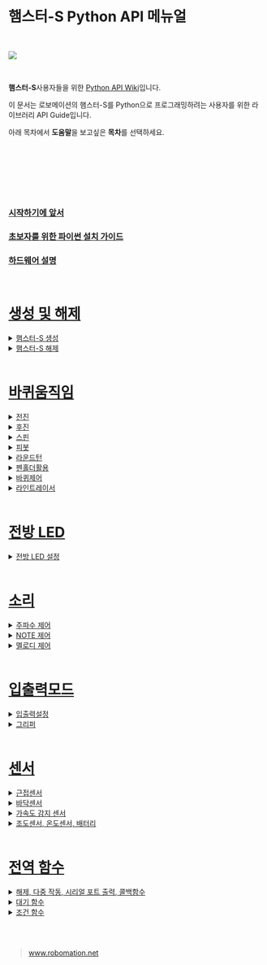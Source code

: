 # 햄스터-S Python API 메뉴얼

<br>

![](https://github.com/RobomationLAB/BeagleAPI_KR/assets/160319639/fdc0b9f7-03ff-4cc2-90db-08ab1a57dbb5)

<br>

**햄스터-S**사용자들을 위한 [Python API Wiki](https://github.com/RobomationLAB/Hamster-S_API_KR/wiki)입니다.


이 문서는 로보메이션의 햄스터-S를 Python으로 프로그래밍하려는 사용자를 위한 라이브러리 API Guide입니다. 

아래 목차에서 **도움말**을 보고싶은 **목차**를 선택하세요.

<br>




<br><br><br><br>

### [시작하기에 앞서](https://github.com/RobomationLAB/Hamster-S_API_KR/wiki/%EC%8B%9C%EC%9E%91%ED%95%98%EA%B8%B0%EC%97%90-%EC%95%9E%EC%84%9C)

### [초보자를 위한 파이썬 설치 가이드](https://github.com/RobomationLAB/Hamster-S_API_KR/wiki/%EC%B4%88%EB%B3%B4%EC%9E%90%EB%A5%BC-%EC%9C%84%ED%95%9C-%ED%8C%8C%EC%9D%B4%EC%8D%AC-%EC%84%A4%EC%B9%98-%EA%B0%80%EC%9D%B4%EB%93%9C)


### [ 하드웨어 설명 ](https://github.com/RobomationLAB/Hamster-S_API_KR/wiki/%ED%95%98%EB%93%9C%EC%9B%A8%EC%96%B4-%EC%84%A4%EB%AA%85)


<br>


# [생성 및 해제](https://github.com/RobomationLAB/Hamster-S_API_KR/wiki/%EC%83%9D%EC%84%B1-%EB%B0%8F-%ED%95%B4%EC%A0%9C)


<details>
    <summary>
        <a href="https://github.com/RobomationLAB/Hamster-S_API_KR/wiki/%EC%83%9D%EC%84%B1-%EB%B0%8F-%ED%95%B4%EC%A0%9C#hamster-s-%EC%83%9D%EC%84%B1">
            햄스터-S 생성
        </a>
    </summary>

- [HamsterS](https://github.com/RobomationLAB/Hamster-S_API_KR/wiki/생성-및해제#hamsters)
- [HamsterS(index)](https://github.com/RobomationLAB/Hamster-S_API_KR/wiki/생성-및해제#hamstersindex)
- [HamsterS(port_name)](https://github.com/RobomationLAB/Hamster-S_API_KR/wiki/생성-및해제#hamstersport_name)
- [HamsterS(index, port_name)](https://github.com/RobomationLAB/Hamster-S_API_KR/wiki/생성-및해제#hamstersindex-port_name)

</details>



<details>
    <summary>
        <a href = "https://github.com/RobomationLAB/Hamster-S_API_KR/wiki/생성-및-해제#hamster-s-해제">
        햄스터-S 해제
    </summary>

- [dispose()](https://github.com/RobomationLAB/Hamster-S_API_KR/wiki/생성-및-해제#dispose)
- [reset()](https://github.com/RobomationLAB/Hamster-S_API_KR/wiki/생성-및-해제#reset)



</details>


<br>




# [바퀴움직임](https://github.com/RobomationLAB/Hamster-S_API_KR/wiki/바퀴-움직임)

<details>
    <summary>
        <a href="https://github.com/RobomationLAB/Hamster-S_API_KR/wiki/바퀴-움직임#전진">
        전진
        </a>
    </summary>

- [move_forward()](https://github.com/RobomationLAB/Hamster-S_API_KR/wiki/바퀴-움직임#move_forward)
- [move_forward(cm)](https://github.com/RobomationLAB/Hamster-S_API_KR/wiki/바퀴-움직임#move_forwardcm)
- [move_forward(cm, velocity)](https://github.com/RobomationLAB/Hamster-S_API_KR/wiki/바퀴-움직임#move_forwardcm-velocity)
- [move_forward_sec(sec)](https://github.com/RobomationLAB/Hamster-S_API_KR/wiki/바퀴-움직임#move_forward_secsec)
- [move_forward_sec(sec, velocity)](https://github.com/RobomationLAB/Hamster-S_API_KR/wiki/바퀴-움직임#move_forward_secsec-velocity)
- [move_forward_pulse(pulse)](https://github.com/RobomationLAB/Hamster-S_API_KR/wiki/바퀴-움직임#move_forward_pulsepulse)
- [move_forward_pulse(pulse, velocity)](https://github.com/RobomationLAB/Hamster-S_API_KR/wiki/바퀴-움직임#move_forward_pulsepulse-velocity)

</details>





<details>
    <summary>
        <a href="https://github.com/RobomationLAB/Hamster-S_API_KR/wiki/바퀴-움직임#후진">
        후진
        </a>
    </summary>

- [move_backward()](https://github.com/RobomationLAB/Hamster-S_API_KR/wiki/바퀴-움직임#move_backward)
- [move_backward(cm)](https://github.com/RobomationLAB/Hamster-S_API_KR/wiki/바퀴-움직임#move_backwardcm)
- [move_backward(cm, velocity)](https://github.com/RobomationLAB/Hamster-S_API_KR/wiki/바퀴-움직임#move_backwardcm-velocity)
- [move_backward_sec(sec)](https://github.com/RobomationLAB/Hamster-S_API_KR/wiki/바퀴-움직임#move_backward_secsec)
- [move_backward_sec(sec, velocity)](https://github.com/RobomationLAB/Hamster-S_API_KR/wiki/바퀴-움직임#move_backward_secsec-velocity)
- [move_backward_pulse(pulse)](https://github.com/RobomationLAB/Hamster-S_API_KR/wiki/바퀴-움직임#move_backward_pulsepulse)
- [move_backward_pulse(pulse, velocity)](https://github.com/RobomationLAB/Hamster-S_API_KR/wiki/바퀴-움직임#move_backward_pulsepulse-velocity)

</details>



<details>
    <summary>
        <a href="https://github.com/RobomationLAB/Hamster-S_API_KR/wiki/바퀴-움직임#스핀">
        스핀
        </a>
    </summary>

- [turn_left()](https://github.com/RobomationLAB/Hamster-S_API_KR/wiki/바퀴-움직임#turn_left)
- [turn_left(degree)](https://github.com/RobomationLAB/Hamster-S_API_KR/wiki/바퀴-움직임#turn_leftdegree)
- [turn_left(degree,  velocity)](https://github.com/RobomationLAB/Hamster-S_API_KR/wiki/바퀴-움직임#turn_leftdegree-velocity)
- [turn_left_sec(sec)](https://github.com/RobomationLAB/Hamster-S_API_KR/wiki/바퀴-움직임#turn_left_secsec)
- [turn_left_sec(sec, velocity)](https://github.com/RobomationLAB/Hamster-S_API_KR/wiki/바퀴-움직임#turn_left_secsec-velocity)
- [turn_left_pulse(pulse)](https://github.com/RobomationLAB/Hamster-S_API_KR/wiki/바퀴-움직임#turn_left_pulsepulse)
- [turn_left_pulse(pulse, velocity)](https://github.com/RobomationLAB/Hamster-S_API_KR/wiki/바퀴-움직임#turn_left_pulsepulse-velocity)
- [turn_right()](https://github.com/RobomationLAB/Hamster-S_API_KR/wiki/바퀴-움직임#turn_right)
- [turn_right(degree)](https://github.com/RobomationLAB/Hamster-S_API_KR/wiki/바퀴-움직임#turn_rightdegree)
- [turn_right(degree,  velocity)](https://github.com/RobomationLAB/Hamster-S_API_KR/wiki/바퀴-움직임#turn_rightdegree-velocity)
- [turn_right_sec(sec)](https://github.com/RobomationLAB/Hamster-S_API_KR/wiki/바퀴-움직임#turn_right_secsec)
- [turn_right_sec(sec, velocity)](https://github.com/RobomationLAB/Hamster-S_API_KR/wiki/바퀴-움직임#turn_right_secsec-velocity)
- [turn_right_pulse(pulse)](https://github.com/RobomationLAB/Hamster-S_API_KR/wiki/바퀴-움직임#turn_right_pulsepulse)
- [turn_right_pulse(pulse, velocity)](https://github.com/RobomationLAB/Hamster-S_API_KR/wiki/바퀴-움직임#turn_right_pulsepulse-velocity)

</details>



<details>
    <summary>
        <a href="https://github.com/RobomationLAB/Hamster-S_API_KR/wiki/바퀴-움직임#피봇">
        피봇
        </a>
    </summary>

- [pivot_left_wheel(degree)](https://github.com/RobomationLAB/Hamster-S_API_KR/wiki/바퀴-움직임#pivot_left_wheeldegree)
- [pivot_left_wheel(degree,  velocity)](https://github.com/RobomationLAB/Hamster-S_API_KR/wiki/바퀴-움직임#pivot_left_wheeldegree-velocity)
- [pivot_left_wheel_sec(sec)](https://github.com/RobomationLAB/Hamster-S_API_KR/wiki/바퀴-움직임#pivot_left_wheel_secsec)
- [pivot_left_wheel_sec(sec, velocity)](https://github.com/RobomationLAB/Hamster-S_API_KR/wiki/바퀴-움직임#pivot_left_wheel_secsec-velocity)
- [pivot_left_wheel_pulse(pulse)](https://github.com/RobomationLAB/Hamster-S_API_KR/wiki/바퀴-움직임#pivot_left_wheel_pulsepulse)
- [pivot_left_wheel_pulse(pulse, velocity)](https://github.com/RobomationLAB/Hamster-S_API_KR/wiki/바퀴-움직임#pivot_left_wheel_pulsepulse-velocity)
- [pivot_right_wheel(degree)](https://github.com/RobomationLAB/Hamster-S_API_KR/wiki/바퀴-움직임#pivot_right_wheeldegree)
- [pivot_right_wheel(degree,  velocity)](https://github.com/RobomationLAB/Hamster-S_API_KR/wiki/바퀴-움직임#pivot_right_wheeldegree-velocity)
- [pivot_right_wheel_sec(sec)](https://github.com/RobomationLAB/Hamster-S_API_KR/wiki/바퀴-움직임#pivot_right_wheel_secsec)
- [pivot_right_wheel_sec(sec, velocity)](https://github.com/RobomationLAB/Hamster-S_API_KR/wiki/바퀴-움직임#pivot_right_wheel_secsec-velocity)
- [pivot_right_wheel_pulse(pulse)](https://github.com/RobomationLAB/Hamster-S_API_KR/wiki/바퀴-움직임#pivot_right_wheel_pulsepulse)
- [pivot_right_wheel_pulse(pulse, velocity)](https://github.com/RobomationLAB/Hamster-S_API_KR/wiki/바퀴-움직임#pivot_right_wheel_pulsepulse-velocity)
- [pivot_left_pen(degree)](https://github.com/RobomationLAB/Hamster-S_API_KR/wiki/바퀴-움직임#pivot_left_pendegree)
- [pivot_left_pen(degree,  velocity)](https://github.com/RobomationLAB/Hamster-S_API_KR/wiki/바퀴-움직임#pivot_left_pendegree-velocity)
- [pivot_left_pen_sec(sec)](https://github.com/RobomationLAB/Hamster-S_API_KR/wiki/바퀴-움직임#pivot_left_pen_secsec)
- [pivot_left_pen_sec(sec, velocity)](https://github.com/RobomationLAB/Hamster-S_API_KR/wiki/바퀴-움직임#pivot_left_pen_secsec-velocity)
- [pivot_left_pen_pulse(pulse)](https://github.com/RobomationLAB/Hamster-S_API_KR/wiki/바퀴-움직임#pivot_left_pen_pulsepulse)
- [pivot_left_pen_pulse(pulse, velocity)](https://github.com/RobomationLAB/Hamster-S_API_KR/wiki/바퀴-움직임#pivot_left_pen_pulsepulse-velocity)
- [pivot_right_pen(degree)](https://github.com/RobomationLAB/Hamster-S_API_KR/wiki/바퀴-움직임#pivot_right_pendegree)
- [pivot_right_pen(degree,  velocity)](https://github.com/RobomationLAB/Hamster-S_API_KR/wiki/바퀴-움직임#pivot_right_pendegree-velocity)
- [pivot_right_pen_sec(sec)](https://github.com/RobomationLAB/Hamster-S_API_KR/wiki/바퀴-움직임#pivot_right_pen_secsec)
- [pivot_right_pen_sec(sec, velocity)](https://github.com/RobomationLAB/Hamster-S_API_KR/wiki/바퀴-움직임#pivot_right_pen_secsec-velocity)
- [pivot_right_pen_pulse(pulse)](https://github.com/RobomationLAB/Hamster-S_API_KR/wiki/바퀴-움직임#pivot_right_pen_pulsepulse)
- [pivot_right_pen_pulse(pulse, velocity)](https://github.com/RobomationLAB/Hamster-S_API_KR/wiki/바퀴-움직임#pivot_right_pen_pulsepulse-velocity)

</details>






<details>
    <summary>
        <a href="https://github.com/RobomationLAB/Hamster-S_API_KR/wiki/바퀴-움직임#라운드-턴">
        라운드턴
        </a>
    </summary>

- [circle_left(degree, radius)](https://github.com/RobomationLAB/Hamster-S_API_KR/wiki/바퀴-움직임#circle_leftdegree-radius)
- [circle_left(degree, radius, velocity)](https://github.com/RobomationLAB/Hamster-S_API_KR/wiki/바퀴-움직임#circle_leftdegree-radius-velocity)
- [circle_left_sec(sec, radius)](https://github.com/RobomationLAB/Hamster-S_API_KR/wiki/바퀴-움직임#circle_left_secsec-radius)
- [circle_left_sec(sec, radius, velocity)](https://github.com/RobomationLAB/Hamster-S_API_KR/wiki/바퀴-움직임#circle_left_secsec-radius-velocity)
- [circle_left_pulse(pulse, radius)](https://github.com/RobomationLAB/Hamster-S_API_KR/wiki/바퀴-움직임#circle_left_pulsepulse-radius)
- [circle_left_pulse(pulse, radius, velocity)](https://github.com/RobomationLAB/Hamster-S_API_KR/wiki/바퀴-움직임#circle_left_pulsepulse-radius-velocity)
- [circle_right(degree, radius)](https://github.com/RobomationLAB/Hamster-S_API_KR/wiki/바퀴-움직임#circle_rightdegree-radius)
- [circle_right(degree, radius, velocity)](https://github.com/RobomationLAB/Hamster-S_API_KR/wiki/바퀴-움직임#circle_rightdegree-radius-velocity)
- [circle_right_sec(sec, radius)](https://github.com/RobomationLAB/Hamster-S_API_KR/wiki/바퀴-움직임#circle_right_secsec-radius)
- [circle_right_sec(sec, radius, velocity)](https://github.com/RobomationLAB/Hamster-S_API_KR/wiki/바퀴-움직임#circle_right_secsec-radius-velocity)
- [circle_right_pulse(pulse, radius)](https://github.com/RobomationLAB/Hamster-S_API_KR/wiki/바퀴-움직임#circle_right_pulsepulse-radius)
- [circle_right_pulse(pulse, radius, velocity)](https://github.com/RobomationLAB/Hamster-S_API_KR/wiki/바퀴-움직임#circle_right_pulsepulse-radius-velocity)

</details>





<details>
    <summary>
        <a href="https://github.com/RobomationLAB/Hamster-S_API_KR/wiki/바퀴-움직임#펜홀더-활용">
        펜홀더활용
        </a>
    </summary>

- [left_pen_circle_left(degree, radius)](https://github.com/RobomationLAB/Hamster-S_API_KR/wiki/바퀴-움직임#left_pen_circle_leftdegree-radius)
- [left_pen_circle_left(degree, radius, velocity)](https://github.com/RobomationLAB/Hamster-S_API_KR/wiki/바퀴-움직임#left_pen_circle_leftdegree-radius-velocity)
- [left_pen_circle_left_sec(sec, radius)](https://github.com/RobomationLAB/Hamster-S_API_KR/wiki/바퀴-움직임#left_pen_circle_left_secsec-radius)
- [left_pen_circle_left_sec(sec, radius, velocity)](https://github.com/RobomationLAB/Hamster-S_API_KR/wiki/바퀴-움직임#left_pen_circle_left_secsec-radius-velocity)
- [left_pen_circle_left_pulse(pulse, radius)](https://github.com/RobomationLAB/Hamster-S_API_KR/wiki/바퀴-움직임#left_pen_circle_left_pulsepulse-radius)
- [left_pen_circle_left_pulse(pulse, radius, velocity)](https://github.com/RobomationLAB/Hamster-S_API_KR/wiki/바퀴-움직임#left_pen_circle_left_pulsepulse-radius-velocity)
- [left_pen_circle_right(degree, radius)](https://github.com/RobomationLAB/Hamster-S_API_KR/wiki/바퀴-움직임#left_pen_circle_rightdegree-radius)
- [left_pen_circle_right(degree, radius, velocity)](https://github.com/RobomationLAB/Hamster-S_API_KR/wiki/바퀴-움직임#left_pen_circle_rightdegree-radius-velocity)
- [left_pen_circle_right_sec(sec, radius)](https://github.com/RobomationLAB/Hamster-S_API_KR/wiki/바퀴-움직임#left_pen_circle_right_secsec-radius)
- [left_pen_circle_right_sec(sec, radius, velocity)](https://github.com/RobomationLAB/Hamster-S_API_KR/wiki/바퀴-움직임#left_pen_circle_right_secsec-radius-velocity)
- [left_pen_circle_right_pulse(pulse, radius)](https://github.com/RobomationLAB/Hamster-S_API_KR/wiki/바퀴-움직임#left_pen_circle_right_pulsepulse-radius)
- [left_pen_circle_right_pulse(pulse, radius, velocity)](https://github.com/RobomationLAB/Hamster-S_API_KR/wiki/바퀴-움직임#left_pen_circle_right_pulsepulse-radius-velocity)
- [right_pen_circle_left(degree, radius)](https://github.com/RobomationLAB/Hamster-S_API_KR/wiki/바퀴-움직임#right_pen_circle_leftdegree-radius)
- [right_pen_circle_left(degree, radius, velocity)](https://github.com/RobomationLAB/Hamster-S_API_KR/wiki/바퀴-움직임#right_pen_circle_leftdegree-radius-velocity)
- [right_pen_circle_left_sec(sec, radius)](https://github.com/RobomationLAB/Hamster-S_API_KR/wiki/바퀴-움직임#right_pen_circle_left_secsec-radius)
- [right_pen_circle_left_sec(sec, radius, velocity)](https://github.com/RobomationLAB/Hamster-S_API_KR/wiki/바퀴-움직임#right_pen_circle_left_secsec-radius-velocity)
- [right_pen_circle_left_pulse(pulse, radius)](https://github.com/RobomationLAB/Hamster-S_API_KR/wiki/바퀴-움직임#right_pen_circle_left_pulsepulse-radius)
- [right_pen_circle_left_pulse(pulse, radius, velocity)](https://github.com/RobomationLAB/Hamster-S_API_KR/wiki/바퀴-움직임#right_pen_circle_left_pulsepulse-radius-velocity)
- [right_pen_circle_right(degree, radius)](https://github.com/RobomationLAB/Hamster-S_API_KR/wiki/바퀴-움직임#right_pen_circle_rightdegree-radius)
- [right_pen_circle_right(degree, radius, velocity)](https://github.com/RobomationLAB/Hamster-S_API_KR/wiki/바퀴-움직임#right_pen_circle_rightdegree-radius-velocity)
- [right_pen_circle_right_sec(sec, radius)](https://github.com/RobomationLAB/Hamster-S_API_KR/wiki/바퀴-움직임#right_pen_circle_right_secsec-radius)
- [right_pen_circle_right_sec(sec, radius, velocity)](https://github.com/RobomationLAB/Hamster-S_API_KR/wiki/바퀴-움직임#right_pen_circle_right_secsec-radius-velocity)
- [right_pen_circle_right_pulse(pulse, radius)](https://github.com/RobomationLAB/Hamster-S_API_KR/wiki/바퀴-움직임#right_pen_circle_right_pulsepulse-radius)
- [right_pen_circle_right_pulse(pulse, radius, velocity)](https://github.com/RobomationLAB/Hamster-S_API_KR/wiki/바퀴-움직임#right_pen_circle_right_pulsepulse-radius-velocity)

</details>





<details>
    <summary>
        <a href="https://github.com/RobomationLAB/Hamster-S_API_KR/wiki/바퀴-움직임#바퀴제어">
        바퀴제어
        </a>
    </summary>

- [wheels(left_velocity, right_velocity)](https://github.com/RobomationLAB/Hamster-S_API_KR/wiki/바퀴-움직임#wheelsleft_velocity-right_velocity)
- [left_wheel(velocity)](https://github.com/RobomationLAB/Hamster-S_API_KR/wiki/바퀴-움직임#left_wheelvelocity)
- [stop()](https://github.com/RobomationLAB/Hamster-S_API_KR/wiki/바퀴-움직임#stop)
- [rotate_wheels()](https://github.com/RobomationLAB/Hamster-S_API_KR/wiki/바퀴-움직임#rotate_wheels)
- [rotate_wheels(degree)](https://github.com/RobomationLAB/Hamster-S_API_KR/wiki/바퀴-움직임#rotate_wheelsdegree)
- [rotate_wheels(degree, velocity)](https://github.com/RobomationLAB/Hamster-S_API_KR/wiki/바퀴-움직임#rotate_wheelsdegree-velocity)
- [rotate_left_wheels()](https://github.com/RobomationLAB/Hamster-S_API_KR/wiki/바퀴-움직임#rotate_left_wheels)
- [rotate_left_wheels(degree)](https://github.com/RobomationLAB/Hamster-S_API_KR/wiki/바퀴-움직임#rotate_left_wheelsdegree)
- [rotate_left_wheels(degree, velocity)](https://github.com/RobomationLAB/Hamster-S_API_KR/wiki/바퀴-움직임#rotate_left_wheelsdegree-velocity)
- [rotate_right_wheels()](https://github.com/RobomationLAB/Hamster-S_API_KR/wiki/바퀴-움직임#rotate_right_wheels)
- [rotate_right_wheels(degree)](https://github.com/RobomationLAB/Hamster-S_API_KR/wiki/바퀴-움직임#rotate_right_wheelsdegree)
- [rotate_right_wheels(degree, velocity)](https://github.com/RobomationLAB/Hamster-S_API_KR/wiki/바퀴-움직임#rotate_right_wheelsdegree-velocity)

</details>





<details>
    <summary>
        <a href="https://github.com/RobomationLAB/Hamster-S_API_KR/wiki/바퀴-움직임#라인트레이서">
        라인트레이서
        </a>
    </summary>

- [line_tracer_mode(mode)](https://github.com/RobomationLAB/Hamster-S_API_KR/wiki/바퀴-움직임#line_tracer_modemode)
- [line_left()](https://github.com/RobomationLAB/Hamster-S_API_KR/wiki/바퀴-움직임#line_left)
- [line_right()](https://github.com/RobomationLAB/Hamster-S_API_KR/wiki/바퀴-움직임#line_right)
- [line_both()](https://github.com/RobomationLAB/Hamster-S_API_KR/wiki/바퀴-움직임#line_both)
- [cross_left()](https://github.com/RobomationLAB/Hamster-S_API_KR/wiki/바퀴-움직임#cross_left)
- [cross_right()](https://github.com/RobomationLAB/Hamster-S_API_KR/wiki/바퀴-움직임#cross_right)
- [cross_forward()](https://github.com/RobomationLAB/Hamster-S_API_KR/wiki/바퀴-움직임#cross_forward)
- [cross_uturn()](https://github.com/RobomationLAB/Hamster-S_API_KR/wiki/바퀴-움직임#cross_uturn)
- [white_line_left()](https://github.com/RobomationLAB/Hamster-S_API_KR/wiki/바퀴-움직임#white_line_left)
- [white_line_right()](https://github.com/RobomationLAB/Hamster-S_API_KR/wiki/바퀴-움직임#white_line_right)
- [white_line_both()](https://github.com/RobomationLAB/Hamster-S_API_KR/wiki/바퀴-움직임#white_line_both)
- [white_cross_left()](https://github.com/RobomationLAB/Hamster-S_API_KR/wiki/바퀴-움직임#white_cross_left)
- [white_cross_right()](https://github.com/RobomationLAB/Hamster-S_API_KR/wiki/바퀴-움직임#white_cross_right)
- [white_cross_forward()](https://github.com/RobomationLAB/Hamster-S_API_KR/wiki/바퀴-움직임#white_cross_forward)
- [white_cross_uturn()](https://github.com/RobomationLAB/Hamster-S_API_KR/wiki/바퀴-움직임#white_cross_uturn)
- [line_gain(gain)](https://github.com/RobomationLAB/Hamster-S_API_KR/wiki/바퀴-움직임#line_gaingain)
- [line_speed(speed)](https://github.com/RobomationLAB/Hamster-S_API_KR/wiki/바퀴-움직임#line_speedspeed)
- [board_forward()](https://github.com/RobomationLAB/Hamster-S_API_KR/wiki/바퀴-움직임#board_forward)
- [board_left()](https://github.com/RobomationLAB/Hamster-S_API_KR/wiki/바퀴-움직임#board_left)
- [board_right()](https://github.com/RobomationLAB/Hamster-S_API_KR/wiki/바퀴-움직임#board_right)

</details>


<br>

# [전방 LED](https://github.com/RobomationLAB/Hamster-S_API_KR/wiki/전방-LED)

<details>
    <summary>
        <a href = "https://github.com/RobomationLAB/Hamster-S_API_KR/wiki/전방-LED#전방-led-설정">
        전방 LED 설정
    </summary>

- [rgbs()](https://github.com/RobomationLAB/Hamster-S_API_KR/wiki/전방-LED#rgbs)
- [rgbs(red, green, blue)](https://github.com/RobomationLAB/Hamster-S_API_KR/wiki/전방-LED#rgbsred-green-blue)
- [rgbs(left_rgb, right_rgb)](https://github.com/RobomationLAB/Hamster-S_API_KR/wiki/전방-LED#rgbsleft_rgb-right_rgb)
- [left_rgb(red, green, blue)](https://github.com/RobomationLAB/Hamster-S_API_KR/wiki/전방-LED#left_rgbred-green-blue)
- [right_rgbs(red, green, blue)](https://github.com/RobomationLAB/Hamster-S_API_KR/wiki/전방-LED#right_rgbsred-green-blue)
- [leds()](https://github.com/RobomationLAB/Hamster-S_API_KR/wiki/전방-LED#leds)
- [leds(red, green, blue)](https://github.com/RobomationLAB/Hamster-S_API_KR/wiki/전방-LED#ledsred-green-blue)
- [leds(left_rgb, right_rgb)](https://github.com/RobomationLAB/Hamster-S_API_KR/wiki/전방-LED#ledsleft_rgb-right_rgb)
- [left_led(red, green, blue)](https://github.com/RobomationLAB/Hamster-S_API_KR/wiki/전방-LED#left_ledred-green-blue)
- [right_led(red, green, blue)](https://github.com/RobomationLAB/Hamster-S_API_KR/wiki/전방-LED#right_ledred-green-blue)

</details>

<br>

# [소리](https://github.com/RobomationLAB/Hamster-S_API_KR/wiki/소리)

<details>
    <summary>
        <a href="https://github.com/RobomationLAB/Hamster-S_API_KR/wiki/소리#주파수-제어">
        주파수 제어
        </a>
    </summary>

- [buzzer(Hz)](https://github.com/RobomationLAB/Hamster-S_API_KR/wiki/소리#buzzerHz)
- [tempo(bpm)](https://github.com/RobomationLAB/Hamster-S_API_KR/wiki/소리#tempobpm)

</details>




<details>
    <summary>
        <a href="https://github.com/RobomationLAB/Hamster-S_API_KR/wiki/소리#note-제어">
        NOTE 제어
        </a>
    </summary>

- [note(pitch)](https://github.com/RobomationLAB/Hamster-S_API_KR/wiki/소리#notepitch)
- [note(pitch, beats)](https://github.com/RobomationLAB/Hamster-S_API_KR/wiki/소리#notepitch-beats)

</details>






<details>
    <summary>
        <a href="https://github.com/RobomationLAB/Hamster-S_API_KR/wiki/소리#멜로디-제어">
        멜로디 제어
        </a>
    </summary>

- [sound(sound_id)](https://github.com/RobomationLAB/Hamster-S_API_KR/wiki/소리#soundsound_id)
- [sound(sound_id, repeat)](https://github.com/RobomationLAB/Hamster-S_API_KR/wiki/소리#soundsound_id-repeat)
- [sound_until_done(sound_id)](https://github.com/RobomationLAB/Hamster-S_API_KR/wiki/소리#sound_until_donesound_id)
- [sound_until_done(sound_id, repeat)](https://github.com/RobomationLAB/Hamster-S_API_KR/wiki/소리#sound_until_donesound_id-repeat)
- [beep()](https://github.com/RobomationLAB/Hamster-S_API_KR/wiki/소리#beep)

</details>




<br>



# [입출력모드](https://github.com/RobomationLAB/Hamster-S_API_KR/wiki/입출력모드)

<details>
    <summary>
        <a href = "https://github.com/RobomationLAB/Hamster-S_API_KR/wiki/입출력모드#입출력-설정">
        입출력설정
    </summary>

- [io_mode_a(mode)](https://github.com/RobomationLAB/Hamster-S_API_KR/wiki/입출력모드#io_mode_amode)
- [io_mode_b(mode)](https://github.com/RobomationLAB/Hamster-S_API_KR/wiki/입출력모드#io_mode_bmode)
- [output_a(value)](https://github.com/RobomationLAB/Hamster-S_API_KR/wiki/입출력모드#output_avalue)
- [output_b(value)](https://github.com/RobomationLAB/Hamster-S_API_KR/wiki/입출력모드#output_bvalue)
- [input_a()](https://github.com/RobomationLAB/Hamster-S_API_KR/wiki/입출력모드#input_a)
- [input_b()](https://github.com/RobomationLAB/Hamster-S_API_KR/wiki/입출력모드#input_b)
- [voltage_a()](https://github.com/RobomationLAB/Hamster-S_API_KR/wiki/입출력모드#voltage_a)
- [voltage_b()](https://github.com/RobomationLAB/Hamster-S_API_KR/wiki/입출력모드#voltage_b)

</details>


<details>
    <summary>
        <a href = "https://github.com/RobomationLAB/Hamster-S_API_KR/wiki/입출력모드#그리퍼">
        그리퍼
    </summary>

- [open_gripper()](https://github.com/RobomationLAB/Hamster-S_API_KR/wiki/입출력모드#open_gripper)
- [close_gripper()](https://github.com/RobomationLAB/Hamster-S_API_KR/wiki/입출력모드#close_gripper)
- [release_gripper()](https://github.com/RobomationLAB/Hamster-S_API_KR/wiki/입출력모드#release-gripper)

</details>

<br>



# [센서](https://github.com/RobomationLAB/Hamster-S_API_KR/wiki/센서)

<details>
    <summary>
        <a href="https://github.com/RobomationLAB/Hamster-S_API_KR/wiki/센서#근접-센서">
        근접센서
        </a>
    </summary>

- [left_proximity()](https://github.com/RobomationLAB/Hamster-S_API_KR/wiki/센서#left_proximity)
- [right_proximity()](https://github.com/RobomationLAB/Hamster-S_API_KR/wiki/센서#right_proximity)

</details>


<details>
    <summary>
        <a href = "https://github.com/RobomationLAB/Hamster-S_API_KR/wiki/센서#바닥-센서">
        바닥센서
    </summary>

- [left_floor()](https://github.com/RobomationLAB/Hamster-S_API_KR/wiki/센서#left_floor)
- [right_floor()](https://github.com/RobomationLAB/Hamster-S_API_KR/wiki/센서#right_floor)

</details>

<details>
    <summary>
        <a href = "https://github.com/RobomationLAB/Hamster-S_API_KR/wiki/센서#가속도-감지-센서">
        가속도 감지 센서
    </summary>

- [acceleration_x()](https://github.com/RobomationLAB/Hamster-S_API_KR/wiki/센서#acceleration_x)
- [acceleration_y()](https://github.com/RobomationLAB/Hamster-S_API_KR/wiki/센서#acceleration_y)
- [acceleration_z()](https://github.com/RobomationLAB/Hamster-S_API_KR/wiki/센서#acceleration_z)
- [tilt()](https://github.com/RobomationLAB/Hamster-S_API_KR/wiki/센서#tilt)

</details>

<details>
    <summary>
        <a href = "https://github.com/RobomationLAB/Hamster-S_API_KR/wiki/센서#조도센서">
        조도센서, 온도센서, 배터리
    </summary>

- [light()](https://github.com/RobomationLAB/Hamster-S_API_KR/wiki/센서#조도센서)
- [temperature()](https://github.com/RobomationLAB/Hamster-S_API_KR/wiki/센서#온도센서)
- [battery_state()](https://github.com/RobomationLAB/Hamster-S_API_KR/wiki/센서#배터리)

</details>

<br>





# [전역 함수](https://github.com/RobomationLAB/Hamster-S_API_KR/wiki/전역함수)

<details>
    <summary><a href="https://github.com/RobomationLAB/Hamster-S_API_KR/wiki/전역함수#해제-다중-작동-포트-출력-콜백-함수">
    해제, 다중 작동, 시리얼 포트 출력, 콜백함수</a></summary>

- [dispose()](https://github.com/RobomationLAB/Hamster-S_API_KR/wiki/전역함수#dispose)
- [parallel(function1, function2, ...)](https://github.com/RobomationLAB/Hamster-S_API_KR/wiki/전역함수#parallelfunction1-function2-)
- [parallel((function1, args1), (function2, args2), ...)](https://github.com/RobomationLAB/Hamster-S_API_KR/wiki/전역함수#parallelfunction1-args1-function2-args2-)
- [scan()](https://github.com/RobomationLAB/Hamster-S_API_KR/wiki/전역함수#scan)
- [set_executable(execute)](https://github.com/RobomationLAB/Hamster-S_API_KR/wiki/전역함수#set_executableexecute)

</details>


<details>
    <summary><a href="https://github.com/RobomationLAB/Hamster-S_API_KR/wiki/전역함수#대기-함수">
    대기 함수
    </a></summary>

- [wait(milliseconds)](https://github.com/RobomationLAB/Hamster-S_API_KR/wiki/전역함수#waitmilliseconds)
- [wait_until(evaluate)](https://github.com/RobomationLAB/Hamster-S_API_KR/wiki/전역함수#wait_untilevaluate)
- [wait_until(evaluate, args)](https://github.com/RobomationLAB/Hamster-S_API_KR/wiki/전역함수#wait_untilevaluate-args)
- [wait_until_ready()](https://github.com/RobomationLAB/Hamster-S_API_KR/wiki/전역함수#wait_until_ready)

</details>


<details>
    <summary><a href="https://github.com/RobomationLAB/Hamster-S_API_KR/wiki/전역함수#조건-함수">
    조건 함수</a></summary>

- [when_do(when, do)](https://github.com/RobomationLAB/Hamster-S_API_KR/wiki/전역함수#when_dowhen-do)
- [when_do(when, do, args)](https://github.com/RobomationLAB/Hamster-S_API_KR/wiki/전역함수#when_dowhen-do-args)

</details>













<br><br>
><a href="https://www.robomation.net" target="_blank">www.robomation.net</a><br>
